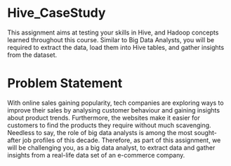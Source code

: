 # Hive_CaseStudy
This assignment aims at testing your skills in Hive, and Hadoop concepts learned throughout this course. Similar to Big Data Analysts, you will be required to extract the data, load them into Hive tables, and gather insights from the dataset.

# Problem Statement
With online sales gaining popularity, tech companies are exploring ways to improve their sales by analysing customer behaviour and gaining insights about product trends. Furthermore, the websites make it easier for customers to find the products they require without much scavenging. Needless to say, the role of big data analysts is among the most sought-after job profiles of this decade. Therefore, as part of this assignment, we will be challenging you, as a big data analyst, to extract data and gather insights from a real-life data set of an e-commerce company.
